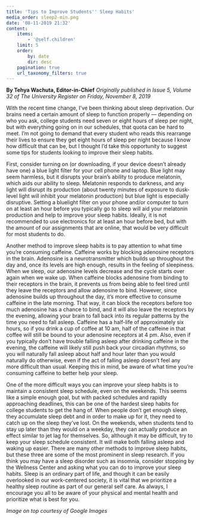 ```yaml
---
title: 'Tips to Improve Students'' Sleep Habits'
media_order: sleep2-min.png
date: '08-11-2019 21:32'
content:
    items:
        - '@self.children'
    limit: 5
    order:
        by: date
        dir: desc
    pagination: true
    url_taxonomy_filters: true
---
```


**By Tehya Wachuta, Editor-in-Chief** _Originally published in Issue 5, Volume 32 of The University Register on Friday, November 8, 2019_

With the recent time change, I’ve been thinking about sleep deprivation. Our brains need a certain amount of sleep to function properly — depending on who you ask, college students need seven or eight hours of sleep per night, but with everything going on in our schedules, that quota can be hard to meet. I’m not going to demand that every student who reads this rearrange their lives to ensure they get eight hours of sleep per night because I know how difficult that can be, but I thought I’d take this opportunity to suggest some tips for students looking to improve their sleep habits.

First, consider turning on (or downloading, if your device doesn’t already have one) a blue light filter for your cell phone and laptop. Blue light may seem harmless, but it disrupts your brain’s ability to produce melatonin, which aids our ability to sleep. Melatonin responds to darkness, and any light will disrupt its production (about 
twenty minutes of exposure to dusk-level light will inhibit your melatonin production) but blue light is especially disruptive. Setting a bluelight filter on your phone and/or computer to turn on at least an hour before you typically go to sleep will aid your melatonin production and help to improve your sleep habits. Ideally, it is not recommended to use electronics for at least an hour before bed, but with the amount of our assignments that are online, that would be very difficult for most students to do.

Another method to improve sleep habits is to pay attention to what time you’re consuming caffeine. Caffeine works by blocking adenosine receptors in the brain. Adenosine is a neurotransmitter which builds up throughout the day and, once its levels are high enough, results in the feeling of sleepiness. When we sleep, our adenosine levels decrease and the cycle starts over again when we wake up. When caffeine blocks adenosine from binding to their receptors in the brain, it prevents us from being able to feel tired until they leave the receptors and allow adenosine to bind. However, since adenosine builds up throughout the day, it’s more effective to consume caffeine in the late morning. That way, it can block the receptors before too much adenosine has a chance to bind, and it will also leave the receptors by
the evening, allowing your brain to fall back into its regular patterns by the time you need to fall asleep. Caffeine has a half-life of approximately six hours, so if you drink a cup of coffee at 10 am, half of the caffeine in that coffee will still be bound to your adenosine receptors at 4 pm. Also, even if you typically don’t have trouble falling asleep after drinking caffeine in the evening, the caffeine will likely still push back your circadian rhythms, so you will naturally fall asleep about half and hour later than you would naturally do otherwise, even if the act of falling asleep doesn’t feel any more difficult than usual. Keeping this in mind, be aware of what time you’re consuming caffeine to better help your sleep.

One of the more difficult ways you can improve your sleep habits is to maintain a consistent sleep schedule, even on the weekends. This seems like a simple enough goal, but with packed schedules and rapidly approaching deadlines, this can be one of the hardest sleep habits for college students to get the hang of. When people don’t get enough sleep, they accumulate sleep debt and in order to make up for it, they need to catch up on the sleep they’ve lost. On the weekends, when students tend to stay up later than they would on a weekday, they can actually produce an effect similar to jet lag for themselves. So, although it may be difficult, try to keep your sleep schedule consistent. It will make both falling asleep and waking up easier. There are many other methods to improve sleep habits, but these three are some of the most prominent in sleep research. If you think you may have a sleep disorder such as insomnia, consider stopping by the Wellness Center and asking what you can do to improve your sleep habits. Sleep is an ordinary part of life, and though it can be easily overlooked in our work-centered society, it is vital that we prioritize a healthy sleep routine as part of our general self care. As always, I encourage you all to be aware of your physical and mental health and prioritize what is best for you.

_Image on top courtesy of Google Images_